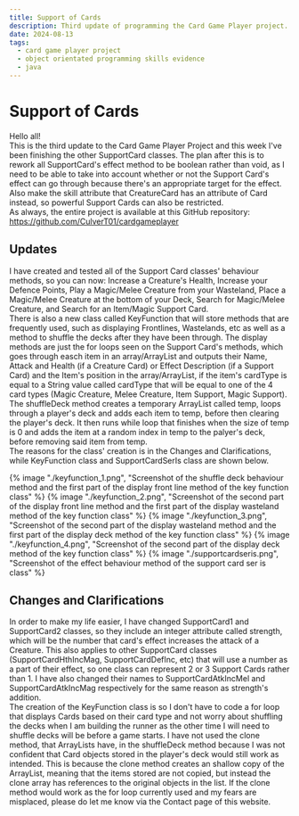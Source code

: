```yaml
---
title: Support of Cards
description: Third update of programming the Card Game Player project.
date: 2024-08-13
tags:
  - card game player project
  - object orientated programming skills evidence
  - java
---
```


<div class="container fluid">
  <h1 class="col align-self-center">Support of Cards</h1>
  <div class="row justify-content-center">
    <p class="col-8">
    Hello all!<br />
    This is the third update to the Card Game Player Project and this week I've been finishing the other SupportCard classes. The plan after this is to rework all SupportCard's effect method to be boolean rather than void, as I need to be able to take into account whether or not the Support Card's effect can go through because there's an appropriate target for the effect. Also make the skill attribute that CreatureCard has an attribute of Card instead, so powerful Support Cards can also be restricted.<br />
    As always, the entire project is available at this GitHub repository: <a href="https://github.com/CulverT01/cardgameplayer">https://github.com/CulverT01/cardgameplayer</a>
    </p>
  </div>
  <div class="row justify-content-center">
    <h2 class="row">Updates</h2>
    <p class="col-8"> 
    I have created and tested all of the Support Card classes' behaviour methods, so you can now: Increase a Creature's Health, Increase your Defence Points, Play a Magic/Melee Creature from your Wasteland, Place a Magic/Melee Creature at the bottom of your Deck, Search for Magic/Melee Creature, and Search for an Item/Magic Support Card. <br />
    There is also a new class called KeyFunction that will store methods that are frequently used, such as displaying Frontlines, Wastelands, etc as well as a method to shuffle the decks after they have been through. The display methods are just the for loops seen on the Support Card's methods, which goes through easch item in an array/ArrayList and outputs their Name, Attack and Health (if a Creature Card) or Effect Description (if a Support Card) and the Item's position in the array/ArrayList, if the item's cardType is equal to a String value called cardType that will be equal to one of the 4 card types (Magic Creature, Melee Creature, Item Support, Magic Support). <br />
    The shuffleDeck method creates a temporary ArrayList called temp, loops through a player's deck and adds each item to temp, before then clearing the player's deck. It then runs while loop that finishes when the size of temp is 0 and adds the item at a random index in temp to the palyer's deck, before removing said item from temp. <br />
    The reasons for the class' creation is in the Changes and Clarifications, while KeyFunction class and SupportCardSerIs class are shown below.
    </p>
    {% image "./keyfunction_1.png", "Screenshot of the shuffle deck behaviour method and the first part of the display front line method of the key function class" %}
    {% image "./keyfunction_2.png", "Screenshot of the second part of the display front line method and the first part of the display wasteland method of the key function class" %}
    {% image "./keyfunction_3.png", "Screenshot of the second part of the display wasteland method and the first part of the display deck method of the key function class" %}
    {% image "./keyfunction_4.png", "Screenshot of the second part of the display deck method of the key function class" %}
    {% image "./supportcardseris.png", "Screenshot of the effect behaviour method of the support card ser is class" %}
  </div>
  <div class="row justify-content-center">
    <h2 class="row">Changes and Clarifications</h2>
    <p class="col-8">
    In order to make my life easier, I have changed SupportCard1 and SupportCard2 classes, so they include an integer attribute called strength, which will be the number that card's effect increases the attack of a Creature. This also applies to other SupportCard classes (SupportCardHthIncMag, SupportCardDefInc, etc) that will use a number as a part of their effect, so one class can represent 2 or 3 Support Cards rather than 1. I have also changed their names to SupportCardAtkIncMel and SupportCardAtkIncMag respectively for the same reason as strength's addition. <br /> 
    The creation of the KeyFunction class is so I don't have to code a for loop that displays Cards based on their card type and not worry about shuffling the decks when I am building the runner as the other time I will need to shuffle decks will be before a game starts. I have not used the clone method, that ArrayLists have, in the shuffleDeck method because I was not confident that Card objects stored in the player's deck would still work as intended. This is because the clone method creates an shallow copy of the ArrayList, meaning that the items stored are not copied, but instead the clone array has references to the original objects in the list. If the clone method would work as the for loop currently used and my fears are misplaced, please do let me know via the Contact page of this website.
    </p>
  </div>
</div>